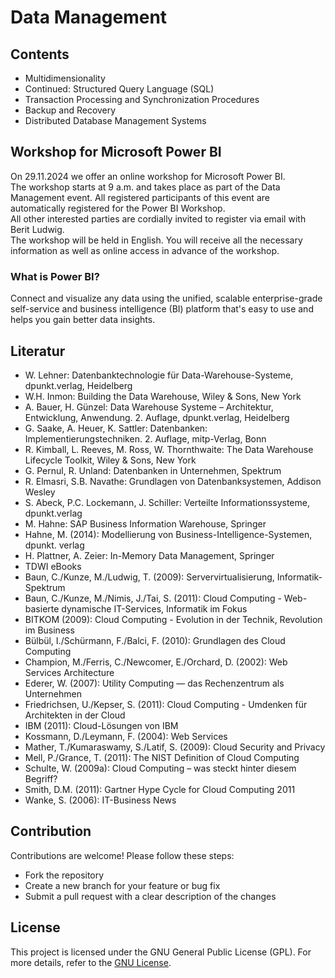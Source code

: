 # Data Management

## Contents
<ul>
  <li>Multidimensionality</li>
  <li>Continued: Structured Query Language (SQL)</li>
  <li>Transaction Processing and Synchronization Procedures</li>
  <li>Backup and Recovery</li>
  <li>Distributed Database Management Systems</li>
</ul>

## Workshop for Microsoft Power BI
On 29.11.2024 we offer an online workshop for Microsoft Power BI.  
The workshop starts at 9 a.m. and takes place as part of the Data Management event. All registered participants of this event are automatically registered for the Power BI Workshop.  
All other interested parties are cordially invited to register via email with Berit Ludwig.  
The workshop will be held in English. You will receive all the necessary information as well as online access in advance of the workshop.

### What is Power BI?
Connect and visualize any data using the unified, scalable enterprise-grade self-service and business intelligence (BI) platform that's easy to use and helps you gain better data insights.

## Literatur
<ul>
  <li>W. Lehner: Datenbanktechnologie für Data-Warehouse-Systeme, dpunkt.verlag, Heidelberg</li>
  <li>W.H. Inmon: Building the Data Warehouse, Wiley & Sons, New York</li>
  <li>A. Bauer, H. Günzel: Data Warehouse Systeme – Architektur, Entwicklung, Anwendung. 2. Auflage, dpunkt.verlag, Heidelberg</li>
  <li>G. Saake, A. Heuer, K. Sattler: Datenbanken: Implementierungstechniken. 2. Auflage, mitp-Verlag, Bonn</li>
  <li>R. Kimball, L. Reeves, M. Ross, W. Thornthwaite: The Data Warehouse Lifecycle Toolkit, Wiley & Sons, New York</li>
  <li>G. Pernul, R. Unland: Datenbanken in Unternehmen, Spektrum</li>
  <li>R. Elmasri, S.B. Navathe: Grundlagen von Datenbanksystemen, Addison Wesley</li>
  <li>S. Abeck, P.C. Lockemann, J. Schiller: Verteilte Informationssysteme, dpunkt.verlag</li>
  <li>M. Hahne: SAP Business Information Warehouse, Springer</li>
  <li>Hahne, M. (2014): Modellierung von Business-Intelligence-Systemen, dpunkt. verlag</li>
  <li>H. Plattner, A. Zeier: In-Memory Data Management, Springer</li>
  <li>TDWI eBooks</li>
  <li>Baun, C./Kunze, M./Ludwig, T. (2009): Servervirtualisierung, Informatik-Spektrum</li>
  <li>Baun, C./Kunze, M./Nimis, J./Tai, S. (2011): Cloud Computing - Web-basierte dynamische IT-Services, Informatik im Fokus</li>
  <li>BITKOM (2009): Cloud Computing - Evolution in der Technik, Revolution im Business</li>
  <li>Bülbül, I./Schürmann, F./Balci, F. (2010): Grundlagen des Cloud Computing</li>
  <li>Champion, M./Ferris, C./Newcomer, E./Orchard, D. (2002): Web Services Architecture</li>
  <li>Ederer, W. (2007): Utility Computing — das Rechenzentrum als Unternehmen</li>
  <li>Friedrichsen, U./Kepser, S. (2011): Cloud Computing - Umdenken für Architekten in der Cloud</li>
  <li>IBM (2011): Cloud-Lösungen von IBM</li>
  <li>Kossmann, D./Leymann, F. (2004): Web Services</li>
  <li>Mather, T./Kumaraswamy, S./Latif, S. (2009): Cloud Security and Privacy</li>
  <li>Mell, P./Grance, T. (2011): The NIST Definition of Cloud Computing</li>
  <li>Schulte, W. (2009a): Cloud Computing – was steckt hinter diesem Begriff?</li>
  <li>Smith, D.M. (2011): Gartner Hype Cycle for Cloud Computing 2011</li>
  <li>Wanke, S. (2006): IT-Business News</li>
</ul>

## Contribution
Contributions are welcome! Please follow these steps:
<ul>
  <li>Fork the repository</li>
  <li>Create a new branch for your feature or bug fix</li>
  <li>Submit a pull request with a clear description of the changes</li>
</ul>

## License
This project is licensed under the GNU General Public License (GPL). For more details, refer to the [GNU License](https://www.gnu.org/licenses/gpl-3.0.en.html).
